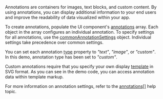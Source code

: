Annotations are containers for images, text blocks, and custom content. By using annotations, you can display additional information to your end users and improve the readability of data visualized within your app.

To create annotations, populate the UI component's [annotations](/Documentation/ApiReference/UI_Components/dxVectorMap/Configuration/annotations/) array. Each object in the array configures an individual annotation. To specify settings for all annotations, use the [commonAnnotationSettings](/Documentation/ApiReference/UI_Components/dxVectorMap/Configuration/commonAnnotationSettings/) object. Individual settings take precedence over common settings.

You can set each annotation [type](/Documentation/ApiReference/UI_Components/dxVectorMap/Configuration/annotations/#type) property to *"text"*, *"image"*, or *"custom"*. In this demo, annotation type has been set to *"custom"*.

Custom annotations require that you specify your own display [template](/Documentation/ApiReference/UI_Components/dxVectorMap/Configuration/annotations/#template) in SVG format. As you can see in the demo code, you can access annotation data within template markup.

For more information on annotation settings, refer to the [annotations[]](/Documentation/ApiReference/UI_Components/dxVectorMap/Configuration/annotations/) help topic.
